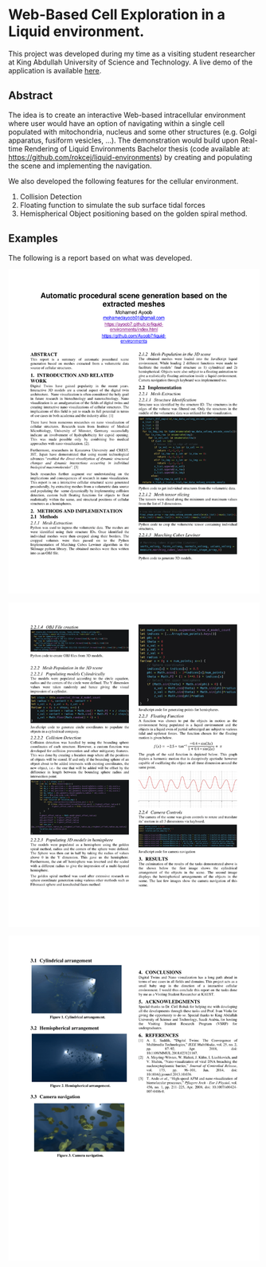 # Web-Based Cell Exploration in a Liquid environment.

This project was developed during my time as a visiting student researcher at King Abdullah University of Science and Technology. A live demo of the application is available [here](https://ayoob7.github.io/liquid-environments/).

## Abstract 

The idea is to create an interactive Web-based intracellular environment where user would have an option of navigating within a single cell populated with mitochondria, nucleus and some other structures (e.g. Golgi apparatus, fusiform vesicles, …). The demonstration would build upon Real-time Rendering of Liquid Environments Bachelor thesis (code available at: https://github.com/rokcej/liquid-environments) by creating and populating the scene and implementing the navigation.

We also developed the following features for the cellular environment.
1. Collision Detection
2. Floating function to simulate the sub surface tidal forces
3. Hemispherical Object positioning based on the golden spiral method.


## Examples

The following is a report based on what was developed.

![Clear water example](examples/Final_report_2020_KAUST-1.png "page-1")

![Dirty water example](examples/Final_report_2020_KAUST-2.png "page-2")

![Snow example](examples/Final_report_2020_KAUST-3.png "page-3")
